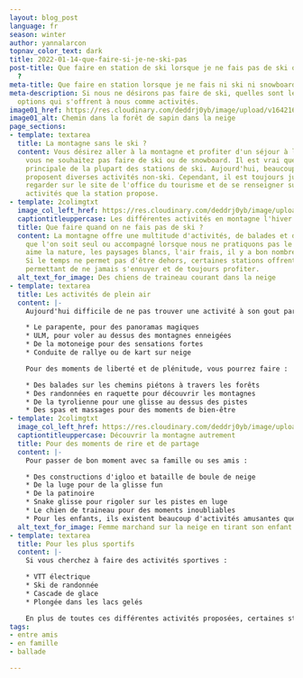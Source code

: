 ```yaml
---
layout: blog_post
language: fr
season: winter
author: yannalarcon
topnav_color_text: dark
title: 2022-01-14-que-faire-si-je-ne-ski-pas
post-title: Que faire en station de ski lorsque je ne fais pas de ski ou de snowboard
  ?
meta-title: Que faire en station lorsque je ne fais ni ski ni snowboard ?
meta-description: Si nous ne désirons pas faire de ski, quelles sont les différentes
  options qui s'offrent à nous comme activités.
image01_href: https://res.cloudinary.com/deddrj0yb/image/upload/v1642165833/website/Conseil%20/alain-wong-f-oxr0Lk5EU-unsplash_ths7rd.jpg
image01_alt: Chemin dans la forêt de sapin dans la neige
page_sections:
- template: textarea
  title: La montagne sans le ski ?
  content: Vous désirez aller à la montagne et profiter d'un séjour à la neige ? Mais
    vous ne souhaitez pas faire de ski ou de snowboard. Il est vrai que c'est l'activité
    principale de la plupart des stations de ski. Aujourd'hui, beaucoup de stations
    proposent diverses activités non-ski. Cependant, il est toujours judicieux de
    regarder sur le site de l'office du tourisme et de se renseigner sur les différentes
    activités que la station propose.
- template: 2colimgtxt
  image_col_left_href: https://res.cloudinary.com/deddrj0yb/image/upload/v1642165834/website/Conseil%20/benjamin-zanatta-WUdA1_7Lqlw-unsplash_crfnpj.jpg
  captiontitleuppercase: Les différentes activités en montagne l'hiver
  title: Que faire quand on ne fais pas de ski ?
  content: La montagne offre une multitude d'activités, de balades et de découvertes
    que l'on soit seul ou accompagné lorsque nous ne pratiquons pas le ski. Si on
    aime la nature, les paysages blancs, l'air frais, il y a bon nombre d'activités.
    Si le temps ne permet pas d'être dehors, certaines stations offrent des infrastructures
    permettant de ne jamais s'ennuyer et de toujours profiter.
  alt_text_for_image: Des chiens de traineau courant dans la neige
- template: textarea
  title: Les activités de plein air
  content: |-
    Aujourd'hui difficile de ne pas trouver une activité à son gout parmi tout ce que les stations proposent. Vous allez trouver des activités de sensation fortes telles que :

    * Le parapente, pour des panoramas magiques
    * ULM, pour voler au dessus des montagnes enneigées
    * De la motoneige pour des sensations fortes
    * Conduite de rallye ou de kart sur neige

    Pour des moments de liberté et de plénitude, vous pourrez faire :

    * Des balades sur les chemins piétons à travers les forêts
    * Des randonnées en raquette pour découvrir les montagnes
    * De la tyrolienne pour une glisse au dessus des pistes
    * Des spas et massages pour des moments de bien-être
- template: 2colimgtxt
  image_col_left_href: https://res.cloudinary.com/deddrj0yb/image/upload/v1642165833/website/Conseil%20/kajetan-sumila-Bvc_jNsFVCk-unsplash_jin4xg.jpg
  captiontitleuppercase: Découvrir la montagne autrement
  title: Pour des moments de rire et de partage
  content: |-
    Pour passer de bon moment avec sa famille ou ses amis :

    * Des constructions d'igloo et bataille de boule de neige
    * De la luge pour de la glisse fun
    * De la patinoire
    * Snake glisse pour rigoler sur les pistes en luge
    * Le chien de traineau pour des moments inoubliables
    * Pour les enfants, ils existent beaucoup d'activités amusantes que la station et les activités proposent
  alt_text_for_image: Femme marchand sur la neige en tirant son enfant dans une luge
- template: textarea
  title: Pour les plus sportifs
  content: |-
    Si vous cherchez à faire des activités sportives :

    * VTT électrique
    * Ski de randonnée
    * Cascade de glace
    * Plongée dans les lacs gelés

    En plus de toutes ces différentes activités proposées, certaines stations vont également proposer des centres sportifs, des jeux, des trampolines. Vous trouverez également des bowlings, des cinémas ainsi que de nombreuses activité proposées par l'office du tourisme.
tags:
- entre amis
- en famille
- ballade

---
```

